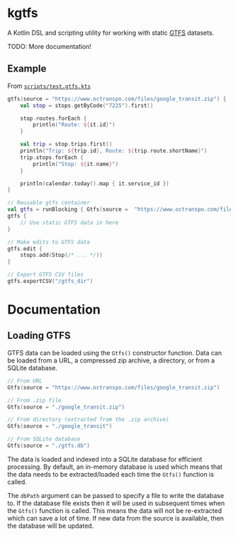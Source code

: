 # kgtfs

A Kotlin DSL and scripting utility for working with static [GTFS](https://developers.google.com/transit/gtfs) datasets.

TODO: More documentation!

## Example

From [`scripts/test.gtfs.kts`](scripts/test.gtfs.kts)

```kotlin
gtfs(source = "https://www.octranspo.com/files/google_transit.zip") {
    val stop = stops.getByCode("7225").first()

    stop.routes.forEach {
        println("Route: ${it.id}")
    }

    val trip = stop.trips.first()
    println("Trip: ${trip.id}, Route: ${trip.route.shortName}")
    trip.stops.forEach {
        println("Stop: ${it.name}")
    }

    println(calendar.today().map { it.service_id })
}

// Reusable gtfs container
val gtfs = runBlocking { Gtfs(source =  "https://www.octranspo.com/files/google_transit.zip") }
gtfs {
    // Use static GTFS data in here
}

// Make edits to GTFS data
gtfs.edit {
    stops.add(Stop(/* ... */))
}

// Export GTFS CSV files
gtfs.exportCSV("/gtfs_dir")
```

# Documentation

## Loading GTFS

GTFS data can be loaded using the `Gtfs()` constructor function.
Data can be loaded from a URL, a compressed zip archive, a directory, or from a SQLite database.

```kotlin
// From URL
Gtfs(source = "https://www.octranspo.com/files/google_transit.zip")

// From .zip file
Gtfs(source = "./google_transit.zip")

// From directory (extracted from the .zip archive)
Gtfs(source = "./google_transit")

// From SQLite database
Gtfs(source = "./gtfs.db")
```

The data is loaded and indexed into a SQLite database for efficient processing.
By default, an in-memory database is used which means that the data needs to be extracted/loaded each time the `Gtfs()` function is called.

The `dbPath` argument can be passed to specify a file to write the database to.
If the database file exists then it will be used in subsequent times when the `Gtfs()` function is called.
This means the data will not be re-extracted which can save a lot of time.
If new data from the source is available, then the database will be updated.
